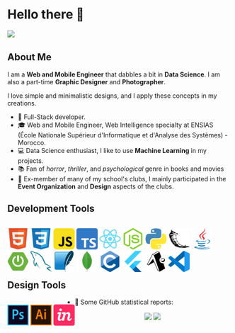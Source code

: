 # Hello there 👋

![](https://github.com/halfrost/halfrost/blob/master/icons/header_.png)

## About Me

I am a **Web and Mobile Engineer** that dabbles a bit in **Data Science**. I am also a part-time **Graphic Designer** and **Photographer**. 

I love simple and minimalistic designs, and I apply these concepts in my creations.   

* 💼   Full-Stack developer.
* 🎓   Web and Mobile Engineer, Web Intelligence specialty at ENSIAS (École Nationale Supérieur d'Informatique et d'Analyse des Systèmes) - Morocco.
* 💻   Data Science enthusiast, I like to use **Machine Learning** in my projects.
* 📚   Fan of *horror*, *thriller*, and *psychological* genre in books and movies
* 🌱   Ex-member of many of my school's clubs, I mainly participated in the **Event Organization** and **Design** aspects of the clubs.

## Development Tools

<p style="float: left;">
    <img alt="HTML" src="https://github.com/jbarachadi/jbarachadi/blob/main/images/html.png" width="48"/>
    <img alt="CSS" src="https://github.com/jbarachadi/jbarachadi/blob/main/images/css.png" width="48"/>
    <img alt="JavaScript" src="https://github.com/jbarachadi/jbarachadi/blob/main/images/js.png" width="48"/>
    <img alt="TypeScript" src="https://github.com/jbarachadi/jbarachadi/blob/main/images/ts.png" width="48"/>
    <img alt="React & React Native" src="https://github.com/jbarachadi/jbarachadi/blob/main/images/react.png" width="48"/>
    <img alt="Node.js" src="https://github.com/jbarachadi/jbarachadi/blob/main/images/node.png" width="48"/>
    <img alt="Python" src="https://github.com/jbarachadi/jbarachadi/blob/main/images/python.png" width="48"/>
    <img alt="Flask" src="https://github.com/jbarachadi/jbarachadi/blob/main/images/flask.png" width="48"/>
    <img alt="Java" src="https://github.com/jbarachadi/jbarachadi/blob/main/images/java.png" width="48"/>
    <img alt="Springboot" src="https://github.com/jbarachadi/jbarachadi/blob/main/images/springboot.png" width="48"/>
    <img alt="MySQL" src="https://github.com/jbarachadi/jbarachadi/blob/main/images/mysql.png" width="48"/>
    <img alt="SQLite" src="https://github.com/jbarachadi/jbarachadi/blob/main/images/sqlite.png" width="48"/>
    <img alt="MongoDB" src="https://github.com/jbarachadi/jbarachadi/blob/main/images/mongo.png" width="48"/>
    <img alt="C" src="https://github.com/jbarachadi/jbarachadi/blob/main/images/c.png" width="48"/>
    <img alt="Flutter" src="https://github.com/jbarachadi/jbarachadi/blob/main/images/flutter.png" width="48"/>
    <img alt="Expo" src="https://github.com/jbarachadi/jbarachadi/blob/main/images/expo.png" width="48"/>
    <img alt="VSCode" src="https://github.com/jbarachadi/jbarachadi/blob/main/images/vscode.png" width="48"/>
</p>

 
## Design Tools
 
<p style="float: left;">
    <img alt="Photoshop" src="https://github.com/jbarachadi/jbarachadi/blob/main/images/ps.png" width="48"/>
    <img alt="Illustrator" src="https://github.com/jbarachadi/jbarachadi/blob/main/images/ai.png" width="48"/>
    <img alt="InVision" src="https://github.com/jbarachadi/jbarachadi/blob/main/images/invision.png" width="48"/>
</p>

* 👑   Some GitHub statistical reports:

<p align="center">
    <img align="center" src="https://github-readme-stats.vercel.app/api/top-langs/?username=jbarachadi&hide_langs_below=1&theme=dark&line_height=18&layout=compact" />
    <img align="center" src="https://github-readme-stats.vercel.app/api?username=jbarachadi&show_icons=true&theme=dark&count_private=true&include_all_commits=true&line_height=20" />
</p>
